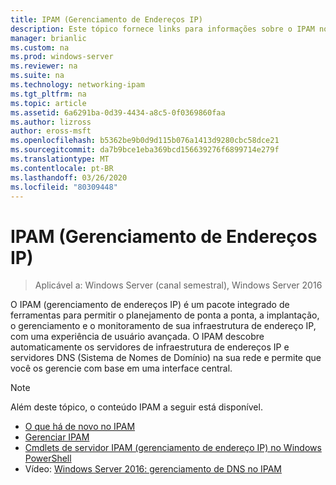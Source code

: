 ```yaml
---
title: IPAM (Gerenciamento de Endereços IP)
description: Este tópico fornece links para informações sobre o IPAM no Windows Server 2016.
manager: brianlic
ms.custom: na
ms.prod: windows-server
ms.reviewer: na
ms.suite: na
ms.technology: networking-ipam
ms.tgt_pltfrm: na
ms.topic: article
ms.assetid: 6a6291ba-0d39-4434-a8c5-0f0369860faa
ms.author: lizross
author: eross-msft
ms.openlocfilehash: b5362be9b0d9d115b076a1413d9280cbc58dce21
ms.sourcegitcommit: da7b9bce1eba369bcd156639276f6899714e279f
ms.translationtype: MT
ms.contentlocale: pt-BR
ms.lasthandoff: 03/26/2020
ms.locfileid: "80309448"
---
```

# <a name="ip-address-management-ipam"></a>IPAM (Gerenciamento de Endereços IP)

> Aplicável a: Windows Server (canal semestral), Windows Server 2016

O IPAM (gerenciamento de endereços IP) é um pacote integrado de ferramentas para permitir o planejamento de ponta a ponta, a implantação, o gerenciamento e o monitoramento de sua infraestrutura de endereço IP, com uma experiência de usuário avançada. O IPAM descobre automaticamente os servidores de infraestrutura de endereços IP e servidores DNS (Sistema de Nomes de Domínio) na sua rede e permite que você os gerencie com base em uma interface central.

> [!NOTE]
> Além deste tópico, o conteúdo IPAM a seguir está disponível.
>
> - [O que há de novo no IPAM](../../technologies/ipam/What-s-New-in-IPAM.md)
> - [Gerenciar IPAM](../../technologies/ipam/Manage-IPAM.md)
> - [Cmdlets de servidor IPAM (gerenciamento de endereço IP) no Windows PowerShell](https://docs.microsoft.com/powershell/module/ipamserver/?view=win10-ps)
> - Vídeo: [Windows Server 2016: gerenciamento de DNS no IPAM](https://channel9.msdn.com/Blogs/windowsserver/Windows-Server-2016-DNS-management-in-IPAM)
